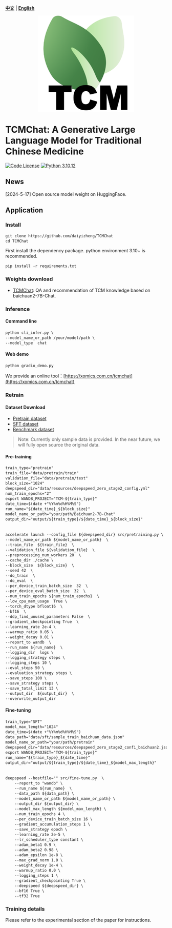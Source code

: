 [**中文**](./README_ZH.md) | [**English**](./README.md)

<p align="center" width="100%">
<a href="https://github.com/daiyizheng/TCMChat" target="_blank"><img src="assets/logo.png" alt="TCMChat" style="width: 25%; min-width: 300px; display: block; margin: auto;"></a>
</p>

# TCMChat: A Generative Large Language Model for Traditional Chinese Medicine

[![Code License](https://img.shields.io/badge/Code%20License-Apache_2.0-green.svg)](https://github.com/SCIR-HI/Huatuo-Llama-Med-Chinese/blob/main/LICENSE) [![Python 3.10.12](https://img.shields.io/badge/python-3.10.12-blue.svg)](https://www.python.org/downloads/release/python-390/)

## News

[2024-5-17] Open source model weight on HuggingFace.                 

## Application

### Install

```
git clone https://github.com/daiyizheng/TCMChat
cd TCMChat
```
First install the dependency package. python environment 3.10+ is recommended.

```
pip install -r requirements.txt
```

### Weights download

- [TCMChat](https://huggingface.co/daiyizheng/TCMChat): QA and recommendation of TCM knowledge based on baichuan2-7B-Chat.

### Inference

#### Command line

```
python cli_infer.py \
--model_name_or_path /your/model/path \
--model_type  chat
```

#### Web demo

```
python gradio_demo.py
```

We provide an online tool：[https://xomics.com.cn/tcmchat](https://xomics.com.cn/tcmchat)


### Retrain

#### Dataset Download

- [Pretrain dataset](https://github.com/ZJUFanLab/TCMChat/tree/master/data/pretrain) 
- [SFT dataset](https://github.com/ZJUFanLab/TCMChat/tree/master/data/sft)
- [Benchmark dataset](https://github.com/ZJUFanLab/TCMChat/tree/master/data/evaluate)

> Note: Currently only sample data is provided. In the near future, we will fully open source the original data.


#### Pre-training

```shell
train_type="pretrain"
train_file="data/pretrain/train"
validation_file="data/pretrain/test"
block_size="1024"
deepspeed_dir="data/resources/deepspeed_zero_stage2_config.yml"
num_train_epochs="2"
export WANDB_PROJECT="TCM-${train_type}"
date_time=$(date +"%Y%m%d%H%M%S")
run_name="${date_time}_${block_size}"
model_name_or_path="your/path/Baichuan2-7B-Chat"
output_dir="output/${train_type}/${date_time}_${block_size}"


accelerate launch --config_file ${deepspeed_dir} src/pretraining.py \
--model_name_or_path ${model_name_or_path}  \
--train_file  ${train_file}  \
--validation_file ${validation_file}  \
--preprocessing_num_workers 20  \
--cache_dir ./cache \
--block_size  ${block_size}  \
--seed 42  \
--do_train  \
--do_eval  \
--per_device_train_batch_size  32  \
--per_device_eval_batch_size  32  \
--num_train_epochs ${num_train_epochs}  \
--low_cpu_mem_usage  True \
--torch_dtype bfloat16  \
--bf16  \
--ddp_find_unused_parameters False  \
--gradient_checkpointing True  \
--learning_rate 2e-4 \
--warmup_ratio 0.05 \
--weight_decay 0.01 \
--report_to wandb  \
--run_name ${run_name}  \
--logging_dir  logs \
--logging_strategy steps \
--logging_steps 10 \
--eval_steps 50 \
--evaluation_strategy steps \
--save_steps 100 \
--save_strategy steps \
--save_total_limit 13 \
--output_dir  ${output_dir}  \
--overwrite_output_dir
```

#### Fine-tuning

```shell
train_type="SFT"
model_max_length="1024"
date_time=$(date +"%Y%m%d%H%M%S")
data_path="data/sft/sample_train_baichuan_data.json"
model_name_or_path="your/path/pretrain"
deepspeed_dir="data/resources/deepspeed_zero_stage2_confi_baichuan2.json"
export WANDB_PROJECT="TCM-${train_type}"
run_name="${train_type}_${date_time}"
output_dir="output/${train_type}/${date_time}_${model_max_length}"


deepspeed --hostfile="" src/fine-tune.py  \
    --report_to "wandb" \
    --run_name ${run_name}  \
    --data_path ${data_path} \
    --model_name_or_path ${model_name_or_path} \
    --output_dir ${output_dir} \
    --model_max_length ${model_max_length} \
    --num_train_epochs 4 \
    --per_device_train_batch_size 16 \
    --gradient_accumulation_steps 1 \
    --save_strategy epoch \
    --learning_rate 2e-5 \
    --lr_scheduler_type constant \
    --adam_beta1 0.9 \
    --adam_beta2 0.98 \
    --adam_epsilon 1e-8 \
    --max_grad_norm 1.0 \
    --weight_decay 1e-4 \
    --warmup_ratio 0.0 \
    --logging_steps 1 \
    --gradient_checkpointing True \
    --deepspeed ${deepspeed_dir} \
    --bf16 True \
    --tf32 True
```

### Training details

Please refer to the experimental section of the paper for instructions.




